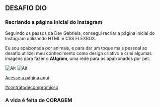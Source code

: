 ## DESAFIO DIO

### Recriando a página inicial do Instagram 

Seguindo os passos da Dev Gabriela, consegui recriar a página inicial do Instagram utilizando HTML e CSS FLEXBOX.

Eu sou apaixonada por animais, e para dar um toque mais pessoal ao desafio utilizei meu conhecimento como design criativo e criei algumas imagens para fazer o **AUgram**, uma rede para os apaixonados por pet.

![Alt](https://i.pinimg.com/564x/1d/f0/28/1df028ba95e22c64d4c8684fffd76c1a.jpg)
![Alt](https://i.pinimg.com/750x/2e/27/05/2e2705ae9b3b2e135221890f781d91ee.jpg)

[Acesse a página aqui](https://ketleygoncalves.github.io/AUgram-dio/)

[#contratodecompromisso](https://web.dio.me/users/ketleymg1?tab=achievements)

### A vida é feita de **CORAGEM**

